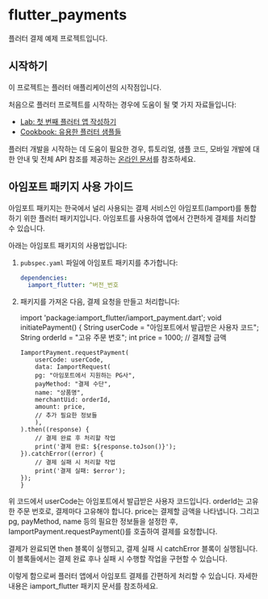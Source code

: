 # flutter_payments

플러터 결제 예제 프로젝트입니다.

## 시작하기

이 프로젝트는 플러터 애플리케이션의 시작점입니다.

처음으로 플러터 프로젝트를 시작하는 경우에 도움이 될 몇 가지 자료들입니다:

- [Lab: 첫 번째 플러터 앱 작성하기](https://docs.flutter.dev/get-started/codelab)
- [Cookbook: 유용한 플러터 샘플들](https://docs.flutter.dev/cookbook)

플러터 개발을 시작하는 데 도움이 필요한 경우, 튜토리얼, 샘플 코드, 모바일 개발에 대한 안내 및 전체 API 참조를 제공하는
[온라인 문서](https://docs.flutter.dev/)를 참조하세요.

## 아임포트 패키지 사용 가이드

아임포트 패키지는 한국에서 널리 사용되는 결제 서비스인 아임포트(Iamport)를 통합하기 위한 플러터 패키지입니다. 아임포트를 사용하여 앱에서 간편하게 결제를 처리할 수 있습니다.

아래는 아임포트 패키지의 사용법입니다:

1.  `pubspec.yaml` 파일에 아임포트 패키지를 추가합니다:

    ```yaml
    dependencies:
      iamport_flutter: ^버전_번호
    ```

2.  패키지를 가져온 다음, 결제 요청을 만들고 처리합니다:

    import 'package:iamport_flutter/iamport_payment.dart';
    void initiatePayment() {
    String userCode = "아임포트에서 발급받은 사용자 코드";
    String orderId = "고유 주문 번호";
    int price = 1000; // 결제할 금액

        IamportPayment.requestPayment(
            userCode: userCode,
            data: IamportRequest(
            pg: "아임포트에서 지원하는 PG사",
            payMethod: "결제 수단",
            name: "상품명",
            merchantUid: orderId,
            amount: price,
            // 추가 필요한 정보들
            ),
        ).then((response) {
            // 결제 완료 후 처리할 작업
            print('결제 완료: ${response.toJson()}');
        }).catchError((error) {
            // 결제 실패 시 처리할 작업
            print('결제 실패: $error');
        });
        }

위 코드에서 userCode는 아임포트에서 발급받은 사용자 코드입니다. orderId는 고유한 주문 번호로, 결제마다 고유해야 합니다. price는 결제할 금액을 나타냅니다. 그리고 pg, payMethod, name 등의 필요한 정보들을 설정한 후, IamportPayment.requestPayment()를 호출하여 결제를 요청합니다.

결제가 완료되면 then 블록이 실행되고, 결제 실패 시 catchError 블록이 실행됩니다. 이 블록들에서는 결제 완료 후나 실패 시 수행할 작업을 구현할 수 있습니다.

이렇게 함으로써 플러터 앱에서 아임포트 결제를 간편하게 처리할 수 있습니다. 자세한 내용은 iamport_flutter 패키지 문서를 참조하세요.
